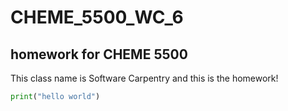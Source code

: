 # CHEME_5500_WC_6
## homework for CHEME 5500
 
This class name is Software Carpentry and this is the homework!

```python
print("hello world")
```

